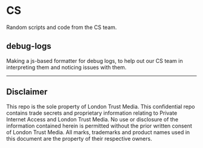 # CS

Random scripts and code from the CS team.

## debug-logs

Making a js-based formatter for debug logs, to help out our CS team in interpreting them
and noticing issues with them.

---

## Disclaimer

This repo is the sole property of London Trust Media. This confidential repo contains
trade secrets and proprietary information relating to Private Internet Access and
London Trust Media. No use or disclosure of the information contained herein is permitted
without the prior written consent of London Trust Media. All marks, trademarks and
product names used in this document are the property of their respective owners.
